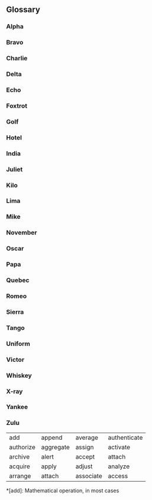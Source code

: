 ## Glossary
### Alpha

### Bravo
### Charlie
### Delta
### Echo
### Foxtrot
### Golf
### Hotel
### India
### Juliet
### Kilo
### Lima
### Mike
### November
### Oscar
### Papa
### Quebec
### Romeo
### Sierra
### Tango
### Uniform
### Victor
### Whiskey
### X-ray
### Yankee
### Zulu





|                    |                     |                      |               |
|--------------------|---------------------|----------------------| ------------- |
| add                | append              | average              | authenticate |
| authorize     | aggregate    | assign       | activate |
| archive     | alert  | accept             | attach |
| acquire | apply         | adjust       | analyze |
| arrange | attach | associate | access |

*[add]: Mathematical operation, in most cases